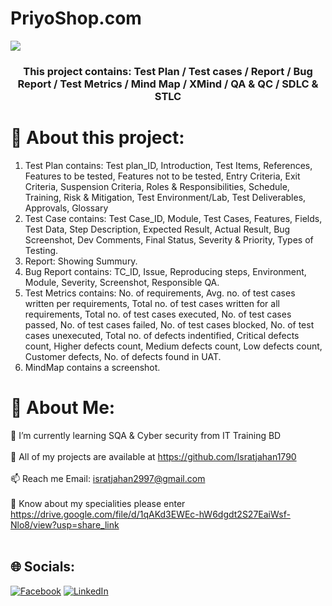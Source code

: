 # PriyoShop.com
![](https://images.thedailystar.net/sites/default/files/feature/images/priyoshop-logo-transparent-bg-for-white-bg.png)

<h3 align="center">This project contains: Test Plan / Test cases / Report / Bug Report / Test Metrics / Mind Map / XMind / QA & QC / SDLC & STLC</h3>

# 💫 About this project:
1) Test Plan contains: Test plan_ID, Introduction, Test Items, References, Features to be tested, Features not to be tested, Entry Criteria, Exit Criteria, Suspension Criteria, Roles & Responsibilities, Schedule, Training, Risk & Mitigation, Test Environment/Lab, Test Deliverables, Approvals, Glossary
2) Test Case contains: Test Case_ID, Module, Test Cases, Features, Fields, Test Data, Step Description, Expected Result, Actual Result, Bug Screenshot, Dev Comments, Final Status, Severity & Priority, Types of Testing.
3) Report: Showing Summury.
4) Bug Report contains: TC_ID, Issue, Reproducing steps, Environment, Module, Severity, Screenshot, Responsible QA.
5) Test Metrics contains: No. of requirements, Avg. no. of test cases written per requirements, Total no. of test cases written for all requirements, Total no. of test cases executed, No. of test cases passed, No. of test cases failed, No. of test cases blocked, No. of test cases unexecuted, Total no. of defects indentified, Critical defects count, Higher defects count, Medium defects count, Low defects count, Customer defects, No. of defects found in UAT.
6) MindMap contains a screenshot.


# 💫 About Me:
🌱 I’m currently learning SQA & Cyber security from IT Training BD<br><br>👯 All of my projects are available at https://github.com/Isratjahan1790<br><br>📫 Reach me Email: isratjahan2997@gmail.com<br><br>🔭 Know about my specialities please enter https://drive.google.com/file/d/1qAKd3EWEc-hW6dgdt2S27EaiWsf-Nlo8/view?usp=share_link<br><br>


## 🌐 Socials:
[![Facebook](https://img.shields.io/badge/Facebook-%231877F2.svg?logo=Facebook&logoColor=white)](https://facebook.com/ishratjahan.1790) [![LinkedIn](https://img.shields.io/badge/LinkedIn-%230077B5.svg?logo=linkedin&logoColor=white)](https://linkedin.com/in/israt-jahan1790) 

